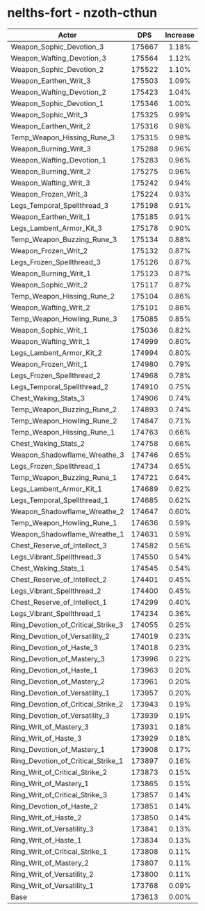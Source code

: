 # nelths-fort - nzoth-cthun
| Actor | DPS | Increase |
|---|:---:|:---:|
|Weapon_Sophic_Devotion_3|175667|1.18%|
|Weapon_Wafting_Devotion_3|175564|1.12%|
|Weapon_Sophic_Devotion_2|175522|1.10%|
|Weapon_Earthen_Writ_3|175503|1.09%|
|Weapon_Wafting_Devotion_2|175423|1.04%|
|Weapon_Sophic_Devotion_1|175346|1.00%|
|Weapon_Sophic_Writ_3|175325|0.99%|
|Weapon_Earthen_Writ_2|175316|0.98%|
|Temp_Weapon_Hissing_Rune_3|175315|0.98%|
|Weapon_Burning_Writ_3|175288|0.96%|
|Weapon_Wafting_Devotion_1|175283|0.96%|
|Weapon_Burning_Writ_2|175275|0.96%|
|Weapon_Wafting_Writ_3|175242|0.94%|
|Weapon_Frozen_Writ_3|175224|0.93%|
|Legs_Temporal_Spellthread_3|175198|0.91%|
|Weapon_Earthen_Writ_1|175185|0.91%|
|Legs_Lambent_Armor_Kit_3|175178|0.90%|
|Temp_Weapon_Buzzing_Rune_3|175134|0.88%|
|Weapon_Frozen_Writ_2|175132|0.87%|
|Legs_Frozen_Spellthread_3|175126|0.87%|
|Weapon_Burning_Writ_1|175123|0.87%|
|Weapon_Sophic_Writ_2|175117|0.87%|
|Temp_Weapon_Hissing_Rune_2|175104|0.86%|
|Weapon_Wafting_Writ_2|175101|0.86%|
|Temp_Weapon_Howling_Rune_3|175085|0.85%|
|Weapon_Sophic_Writ_1|175036|0.82%|
|Weapon_Wafting_Writ_1|174999|0.80%|
|Legs_Lambent_Armor_Kit_2|174994|0.80%|
|Weapon_Frozen_Writ_1|174980|0.79%|
|Legs_Frozen_Spellthread_2|174968|0.78%|
|Legs_Temporal_Spellthread_2|174910|0.75%|
|Chest_Waking_Stats_3|174906|0.74%|
|Temp_Weapon_Buzzing_Rune_2|174893|0.74%|
|Temp_Weapon_Howling_Rune_2|174847|0.71%|
|Temp_Weapon_Hissing_Rune_1|174763|0.66%|
|Chest_Waking_Stats_2|174758|0.66%|
|Weapon_Shadowflame_Wreathe_3|174746|0.65%|
|Legs_Frozen_Spellthread_1|174734|0.65%|
|Temp_Weapon_Buzzing_Rune_1|174721|0.64%|
|Legs_Lambent_Armor_Kit_1|174689|0.62%|
|Legs_Temporal_Spellthread_1|174685|0.62%|
|Weapon_Shadowflame_Wreathe_2|174647|0.60%|
|Temp_Weapon_Howling_Rune_1|174636|0.59%|
|Weapon_Shadowflame_Wreathe_1|174631|0.59%|
|Chest_Reserve_of_Intellect_3|174582|0.56%|
|Legs_Vibrant_Spellthread_3|174550|0.54%|
|Chest_Waking_Stats_1|174545|0.54%|
|Chest_Reserve_of_Intellect_2|174401|0.45%|
|Legs_Vibrant_Spellthread_2|174400|0.45%|
|Chest_Reserve_of_Intellect_1|174299|0.40%|
|Legs_Vibrant_Spellthread_1|174234|0.36%|
|Ring_Devotion_of_Critical_Strike_3|174055|0.25%|
|Ring_Devotion_of_Versatility_2|174019|0.23%|
|Ring_Devotion_of_Haste_3|174018|0.23%|
|Ring_Devotion_of_Mastery_3|173996|0.22%|
|Ring_Devotion_of_Haste_1|173963|0.20%|
|Ring_Devotion_of_Mastery_2|173961|0.20%|
|Ring_Devotion_of_Versatility_1|173957|0.20%|
|Ring_Devotion_of_Critical_Strike_2|173943|0.19%|
|Ring_Devotion_of_Versatility_3|173939|0.19%|
|Ring_Writ_of_Mastery_3|173931|0.18%|
|Ring_Writ_of_Haste_3|173929|0.18%|
|Ring_Devotion_of_Mastery_1|173908|0.17%|
|Ring_Devotion_of_Critical_Strike_1|173897|0.16%|
|Ring_Writ_of_Critical_Strike_2|173873|0.15%|
|Ring_Writ_of_Mastery_1|173865|0.15%|
|Ring_Writ_of_Critical_Strike_3|173857|0.14%|
|Ring_Devotion_of_Haste_2|173851|0.14%|
|Ring_Writ_of_Haste_2|173850|0.14%|
|Ring_Writ_of_Versatility_3|173841|0.13%|
|Ring_Writ_of_Haste_1|173834|0.13%|
|Ring_Writ_of_Critical_Strike_1|173808|0.11%|
|Ring_Writ_of_Mastery_2|173807|0.11%|
|Ring_Writ_of_Versatility_2|173800|0.11%|
|Ring_Writ_of_Versatility_1|173768|0.09%|
|Base|173613|0.00%|
